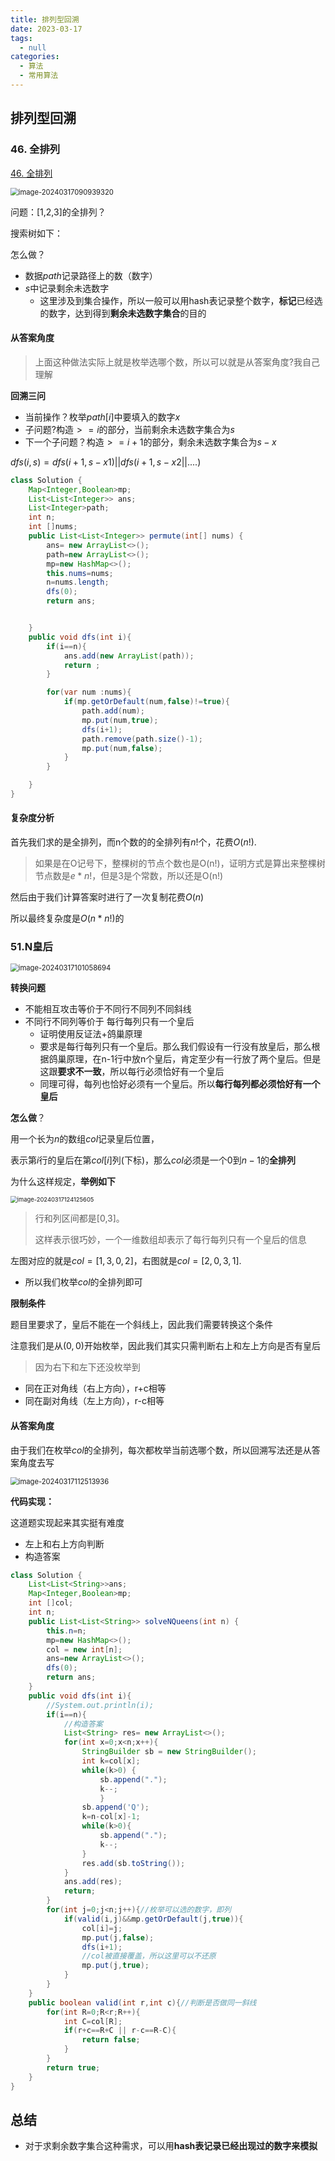 ```yaml
---
title: 排列型回溯
date: 2023-03-17
tags: 
  - null
categories:  
  - 算法
  - 常用算法
---
```


## 排列型回溯

### 46. 全排列

[46. 全排列](https://leetcode.cn/problems/permutations/)

<img src="https://typora-1309665611.cos.ap-nanjing.myqcloud.com/typora/image-20240317090939320.png" alt="image-20240317090939320" style="zoom:80%;" />

问题：[1,2,3]的全排列？

搜索树如下：



怎么做？

- 数据$path$记录路径上的数（数字）
- $s$中记录剩余未选数字
  - 这里涉及到集合操作，所以一般可以用hash表记录整个数字，**标记**已经选的数字，达到得到**剩余未选数字集合**的目的

#### 从答案角度

> 上面这种做法实际上就是枚举选哪个数，所以可以就是从答案角度?我自己理解

**回溯三问**

- 当前操作？枚举$path[i]$中要填入的数字$x$
- 子问题?构造$>=i$的部分，当前剩余未选数字集合为$s$
- 下一个子问题？构造$>=i+1$的部分，剩余未选数字集合为$s-{x}$

$dfs(i,s)= dfs(i+1, s-{x1})  || dfs(i+1,s-{x2} || ....)$   

```java
class Solution {
    Map<Integer,Boolean>mp;
    List<List<Integer>> ans;
    List<Integer>path;
    int n;
    int []nums;
    public List<List<Integer>> permute(int[] nums) {
        ans= new ArrayList<>();
        path=new ArrayList<>();
        mp=new HashMap<>();
        this.nums=nums;
        n=nums.length;
        dfs(0);
        return ans;


    }
    public void dfs(int i){
        if(i==n){
            ans.add(new ArrayList(path));
            return ;
        }

        for(var num :nums){
            if(mp.getOrDefault(num,false)!=true){
                path.add(num);
                mp.put(num,true);
                dfs(i+1);
                path.remove(path.size()-1);
                mp.put(num,false);
            }
        }

    }
}
```

#### 复杂度分析

首先我们求的是全排列，而n个数的的全排列有$n!$个，花费$O(n!)$.

> 如果是在O记号下，整棵树的节点个数也是O(n!)，证明方式是算出来整棵树节点数是$e*n!$，但是$3$是个常数，所以还是O(n!)

然后由于我们计算答案时进行了一次复制花费$O(n)$

所以最终复杂度是$O(n*n!)$的

### 51.N皇后

<img src="https://typora-1309665611.cos.ap-nanjing.myqcloud.com/typora/image-20240317101058694.png" alt="image-20240317101058694" style="zoom:80%;" />

**转换问题**

- 不能相互攻击等价于不同行不同列不同斜线
- 不同行不同列等价于  每行每列只有一个皇后
  - 证明使用反证法+鸽巢原理
  - 要求是每行每列只有一个皇后。那么我们假设有一行没有放皇后，那么根据鸽巢原理，在n-1行中放n个皇后，肯定至少有一行放了两个皇后。但是这跟**要求不一致**，所以每行必须恰好有一个皇后
  - 同理可得，每列也恰好必须有一个皇后。所以**每行每列都必须恰好有一个皇后**

**怎么做**？

用一个长为$n$的数组$col$记录皇后位置，

表示第$i$行的皇后在第$col[i]$列(下标)，那么$col$必须是一个0到$n-1$的**全排列**

为什么这样规定，**举例如下**

<img src="https://typora-1309665611.cos.ap-nanjing.myqcloud.com/typora/image-20240317124125605.png" alt="image-20240317124125605" style="zoom:67%;" />

> 行和列区间都是[0,3]。
>
> 这样表示很巧妙，一个一维数组却表示了每行每列只有一个皇后的信息

左图对应的就是$col=[1,3,0,2]$，右图就是$col=[2,0,3,1]$.

- 所以我们枚举$col$的全排列即可

**限制条件**

题目里要求了，皇后不能在一个斜线上，因此我们需要转换这个条件

注意我们是从$(0,0)$开始枚举，因此我们其实只需判断右上和左上方向是否有皇后

> 因为右下和左下还没枚举到

- 同在正对角线（右上方向），r+c相等
- 同在副对角线（左上方向），r-c相等

#### 从答案角度

由于我们在枚举$col$的全排列，每次都枚举当前选哪个数，所以回溯写法还是从答案角度去写

<img src="https://typora-1309665611.cos.ap-nanjing.myqcloud.com/typora/image-20240317112513936.png" alt="image-20240317112513936" style="zoom:80%;" />

**代码实现：**

这道题实现起来其实挺有难度

- 左上和右上方向判断
- 构造答案

```java
class Solution {
    List<List<String>>ans;
    Map<Integer,Boolean>mp;
    int []col;
    int n;
    public List<List<String>> solveNQueens(int n) {
        this.n=n;
        mp=new HashMap<>();
        col = new int[n];
        ans=new ArrayList<>();
        dfs(0);
        return ans;
    }
    public void dfs(int i){
        //System.out.println(i);
        if(i==n){
            //构造答案
            List<String> res= new ArrayList<>();
            for(int x=0;x<n;x++){
                StringBuilder sb = new StringBuilder();
                int k=col[x];
                while(k>0) {
                    sb.append(".");
                    k--;
                    }
                sb.append('Q');
                k=n-col[x]-1;
                while(k>0){ 
                    sb.append(".");
                    k--;
                }
                res.add(sb.toString());
            }
            ans.add(res);
            return;
        }
        for(int j=0;j<n;j++){//枚举可以选的数字，即列
            if(valid(i,j)&&mp.getOrDefault(j,true)){
                col[i]=j;
                mp.put(j,false);
                dfs(i+1);
                //col被直接覆盖，所以这里可以不还原
                mp.put(j,true);
            }
        }
    }
    public boolean valid(int r,int c){//判断是否做同一斜线
        for(int R=0;R<r;R++){
            int C=col[R];
            if(r+c==R+C || r-c==R-C){
                return false;
            }
        }
        return true;
    }
}
```







## 总结

- 对于求剩余数字集合这种需求，可以用**hash表记录已经出现过的数字来模拟**

### 